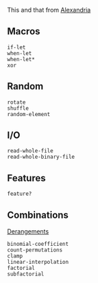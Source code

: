 This and that from [Alexandria](http://common-lisp.net/project/alexandria/draft/alexandria.html)

## Macros

```
if-let
when-let
when-let*
xor
```

## Random

```
rotate
shuffle
random-element
```

## I/O

```
read-whole-file
read-whole-binary-file
```

## Features

```
feature?
```

## Combinations

[Derangements](http://en.wikipedia.org/wiki/Derangement)

```
binomial-coefficient
count-permutations
clamp
linear-interpolation
factorial
subfactorial
```
